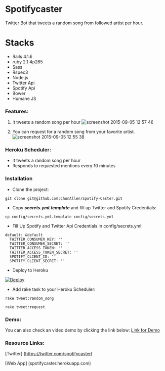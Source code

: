# Spotifycaster #
Twitter Bot that tweets a random song from followed artist per hour.

# Stacks #
* Rails 4.1.6
* ruby 2.1.4p265
* Sass
* Rspec3
* Node.js
* Twitter Api
* Spotify Api
* Bower
* Humane JS

### Features: ###
1. It tweets a random song per hour
![screenshot 2015-09-05 12 57
46](https://cloud.githubusercontent.com/assets/2100728/9704259/0c2171ee-54d2-11e5-97b6-ee35a612f289.png)

2. You can request for a random song from your favorite artist.
![screenshot 2015-09-05 12 55
38](https://cloud.githubusercontent.com/assets/2100728/9704265/218e295a-54d2-11e5-9f5f-945d49271802.png)


### Heroku Scheduler: ###
* It tweets a random song per hour
* Responds to requested mentions every 10 minutes

### Installation ###
- Clone the project:
```
git clone git@github.com:ChunAllen/Spotify-Caster.git
```
- Copy ***secrets.yml.template*** and fill up Twitter and Spotify Credentials:
```
cp config/secrets.yml.template config/secrets.yml
```
- Fill Up Spotify and Twitter Api Credentials in config/secrets.yml

```
default: &default
  TWITTER_CONSUMER_KEY: ''
  TWITTER_CONSUMER_SECRET: ''
  TWITTER_ACCESS_TOKEN: ''
  TWITTER_ACCESS_TOKEN_SECRET: ''
  SPOTIFY_CLIENT_ID: ''
  SPOTIFY_CLIENT_SECRET: ''
```


- Deploy to Heroku

[![Deploy](https://www.herokucdn.com/deploy/button.png)](https://heroku.com/deploy)

- Add rake task to your Heroku Scheduler:
```
rake tweet:random_song
```
```
rake tweet:request
```


### Demo: ###
You can also check an video demo by clicking the link below:
[Link for Demo](https://vimeo.com/138433160)

### Resource Links: ###
[Twitter] (https://twitter.com/spotifycaster)

[Web App] (spotifycaster.herokuapp.com)
